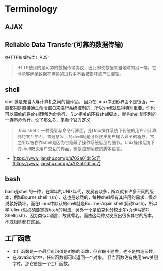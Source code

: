 # Terminology
## AJAX

## Reliable Data Transfer(可靠的数据传输)
《HTTP权威指南》P25:
>HTTP使用的是可靠的数据传输协议，因此即使数据来自地球的另一端，它也能够确保数据在传输的过程中不会被损坏或产生混轮。

## shell
shell就是充当人与计算机之间的翻译官。
因为在Linux中图形界面不是很强，一般都只是直接通过命令窗口来进行系统控制的，所以shell就显得特别重要。你也可以简单的将shell理解为命令行，与之相关的还有shell脚本，就是shell能识别的一连串命令行。说了那么多，来看个官方定义

>Unix shell：一种壳层与命令行界面，是Unix操作系统下传统的用户和计算机的交互界面。普通意义上的shell就是可以接受用户输入命令的程序。它之所以被称作shell是因为它隐藏了操作系统低层的细节。Unix操作系统下的shell既是用户交互的界面，也是控制系统的脚本语言。


- [https://www.jianshu.com/p/a702a01db5c7](https://www.jianshu.com/p/a702a01db5c7)


## bash

bash是shell的一种，在早年的UNIX年代，发展者众多，所以就有许多不同的版本，例如Bourne shell（sh），这也是必然的，每种shell都有其应用的需求，很难说孰好孰坏。而在Linux中默认的shell就是Bourne-Again shell(简称bash)，所以学习linux就必须要掌握bash的用法。另外一个是伯克利分校比尔▪乔伊写的C  Shell(csh)，因为类似C语言，故此得名。而由这两种又发展出很多其它的版本，不过根基都在这里。

## 工厂函数
- 工厂函数是一个最后返回值是对象的函数，但它既不是类，也不是构造函数。
- 在JavaScript中，任何函数都可以返回一个对象。 但当函数没有使用new关键字时，那它便是一个工厂函数。

